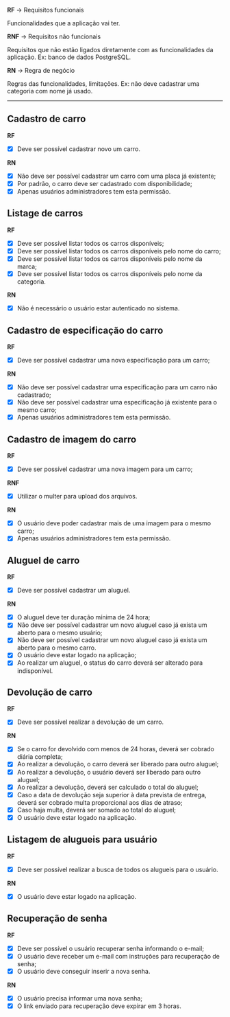 **RF** -> Requisitos funcionais

Funcionalidades que a aplicação vai ter.

**RNF** -> Requisitos não funcionais

Requisitos que não estão ligados diretamente com as funcionalidades da aplicação. Ex: banco de dados PostgreSQL.

**RN** -> Regra de negócio

Regras das funcionalidades, limitações. Ex: não deve cadastrar uma categoria com nome já usado.

---

## Cadastro de carro

**RF**

- [X] Deve ser possível cadastrar novo um carro.

**RN**

- [X] Não deve ser possível cadastrar um carro com uma placa já existente;
- [X] Por padrão, o carro deve ser cadastrado com disponibilidade;
- [X] Apenas usuários administradores tem esta permissão.

## Listage de carros

**RF**

- [X] Deve ser possível listar todos os carros disponíveis;
- [X] Deve ser possível listar todos os carros disponíveis pelo nome do carro;
- [X] Deve ser possível listar todos os carros disponíveis pelo nome da marca;
- [X] Deve ser possível listar todos os carros disponíveis pelo nome da categoria.

**RN**

- [X] Não é necessário o usuário estar autenticado no sistema.

## Cadastro de especificação do carro

**RF**

- [X] Deve ser possível cadastrar uma nova especificação para um carro;

**RN**

- [X] Não deve ser possível cadastrar uma especificação para um carro não cadastrado;
- [X] Não deve ser possível cadastrar uma especificação já existente para o mesmo carro;
- [X] Apenas usuários administradores tem esta permissão.

## Cadastro de imagem do carro

**RF**

- [X] Deve ser possível cadastrar uma nova imagem para um carro;

**RNF**

- [X] Utilizar o multer para upload dos arquivos.

**RN**

- [X] O usuário deve poder cadastrar mais de uma imagem para o mesmo carro;
- [X] Apenas usuários administradores tem esta permissão.

## Aluguel de carro

**RF**

- [X] Deve ser possível cadastrar um aluguel.

**RN**

- [X] O aluguel deve ter duração mínima de 24 hora;
- [X] Não deve ser possível cadastrar um novo aluguel caso já exista um aberto para o mesmo usuário;
- [X] Não deve ser possível cadastrar um novo aluguel caso já exista um aberto para o mesmo carro.
- [X] O usuário deve estar logado na aplicação;
- [X] Ao realizar um aluguel, o status do carro deverá ser alterado para indisponível.

## Devolução de carro

**RF**

- [X] Deve ser possível realizar a devolução de um carro.

**RN**

- [X] Se o carro for devolvido com menos de 24 horas, deverá ser cobrado diária completa;
- [X] Ao realizar a devolução, o carro deverá ser liberado para outro aluguel;
- [X] Ao realizar a devolução, o usuário deverá ser liberado para outro aluguel;
- [X] Ao realizar a devolução, deverá ser calculado o total do aluguel;
- [X] Caso a data de devolução seja superior à data prevista de entrega, deverá ser cobrado multa
      proporcional aos dias de atraso;
- [X] Caso haja multa, deverá ser somado ao total do aluguel;
- [X] O usuário deve estar logado na aplicação.

## Listagem de alugueis para usuário

**RF**

- [X] Deve ser possível realizar a busca de todos os alugueis para o usuário.

**RN**

- [X] O usuário deve estar logado na aplicação.

## Recuperação de senha

**RF**

- [X] Deve ser possível o usuário recuperar senha informando o e-mail;
- [X] O usuário deve receber um e-mail com instruções para recuperação de senha;
- [X] O usuário deve conseguir inserir a nova senha.

**RN**

- [X] O usuário precisa informar uma nova senha;
- [X] O link enviado para recuperação deve expirar em 3 horas.
